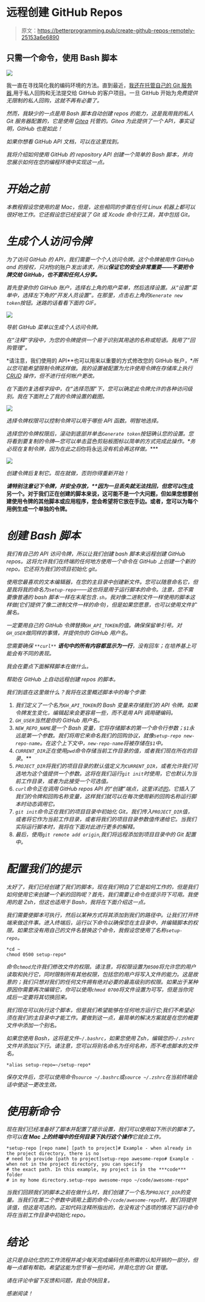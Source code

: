 # 远程创建 GitHub Repos

> 原文：<https://betterprogramming.pub/create-github-repos-remotely-25153a6e6890>

## 只需一个命令，使用 Bash 脚本

![](img/f8bad25ec563409cf87a10dd73ae81d5.png)

我一直在寻找简化我的编码环境的方法。直到最近，[我还在托管自己的 Git 服务器](https://medium.com/@ChristopherShaffer/host-your-own-git-server-with-gitea-on-ubuntu-16-04-1a4c255ed4d5),用于私人回购和无法提交给 GitHub 的客户项目。一旦 GitHub 开始为*免费提供无限制的私人回购，这就不再有必要了。*

*然而，我缺少的一点是用 Bash 脚本自动创建 repos 的能力，这是我用我的私人 Git 服务器配置的，它是使用 [Gitea](https://gitea.io/en-us/) 托管的。Gitea 为此提供了一个 API，事实证明，GitHub 也是如此！*

*如果你想看 GitHub API 文档，可以在这里找到。*

*我将介绍如何使用 GitHub 的 repository API 创建一个简单的 Bash 脚本，并向您展示如何在您的编程环境中实现这一点。*

# *开始之前*

*本教程假设您使用的是 Mac，但是，这些相同的步骤在任何 Linux 机器上都可以很好地工作。它还假设您已经安装了 Git 或 Xcode 命令行工具，其中包括 Git。*

# *生成个人访问令牌*

*为了访问 GitHub 的 API，我们需要一个个人访问令牌。这个令牌被用作 GitHub and 的授权，只对*你的账户*发出请求，所以**保证它的安全非常重要——不要把令牌交给 GitHub，也不要和任何人分享。***

*首先登录你的 GitHub 账户，选择右上角的用户菜单，然后选择设置。从“设置”菜单中，选择左下角的“开发人员设置”。在那里，点击右上角的`Generate new token`按钮。迷路的话看看下面的 GIF。*

*![](img/da4a866c741bd46f429834b735733855.png)*

*导航 GitHub 菜单以生成个人访问令牌。*

*在“注释”字段中，为您的令牌提供一个易于识别其用途的名称或短语。我用了“回购管理”。*

*请注意，我们使用的 API**也可以用来以重要的方式修改您的 GitHub 帐户，**所以您可能希望限制令牌这样做。我的设置被配置为允许使用令牌在存储库上执行 [CRUD](https://en.wikipedia.org/wiki/Create,_read,_update_and_delete) 操作，但不进行任何帐户更改。*

*在下面的复选框字段中，在“选择范围”下，您可以确定此令牌允许的各种访问级别。我在下面附上了我的令牌设置的截图。*

*![](img/774f708a53fd2a3e7208b10ef96afe2c.png)*

*选择令牌权限可以控制令牌可以用于哪些 API 函数。明智地选择。*

*选择您的令牌权限后，滚动到底部并单击`Generate token`按钮确认您的设置。您将看到要复制的令牌—您可以单击蓝色剪贴板图标以简单的方式完成此操作。**务必现在复制令牌*，因为在此之后*你将永远*没有机会再这样做。****

*![](img/93ceaa32424cf1467c710becabaa4cc3.png)*

*创建令牌后复制它。现在就做，否则你得重新开始！*

***请特别注意记下令牌，并安全存放，**因为一旦丢失就无法找回，但您可以*生成另一个。对于我们正在创建的脚本来说，这可能不是一个大问题，但如果您想要创建使用令牌的其他脚本或应用程序，您会希望将它放在手边。或者，您可以为每个用例生成一个单独的令牌。**

# *创建 Bash 脚本*

*我们有自己的 API 访问令牌，所以让我们创建 bash 脚本来远程创建 GitHub repos。这将允许我们在终端的任何地方使用一个命令在 GitHub 上创建一个新的 repo。它还将为我们的项目初始化 git。*

*使用您最喜欢的文本编辑器，在您的主目录中创建新文件。您可以随意命名它，但是我将我的命名为`setup-repo`——这也将是用于运行脚本的命令。注意，您不需要像普通的 bash 脚本一样在末尾包含`.sh`。我对像二进制文件一样使用的脚本这样做(它们提供了像二进制文件一样的命令)，但是如果您愿意，也可以使用文件扩展名。*

*一定要用自己的 GitHub 令牌替换`GH_API_TOKEN`的值。确保保留单引号。对`GH_USER`做同样的事情，并提供你的 GitHub 用户名。*

*您需要确保 `**curl**` **语句中的所有内容都显示为一行**，没有回车；在培养基上可能会有不同的表现。*

*我会在要点下面解释脚本在做什么。*

*帮助在 GitHub 上自动远程创建 repos 的脚本。*

*我们到底在这里做什么？我将在这里概述脚本中的每个步骤:*

1.  *我们定义了一个名为`GH_API_TOKEN`的 Bash 变量来存储我们的 API 令牌。如果令牌发生变化，编辑起来会更容易一些，而不是用 API 调用硬编码。*
2.  *`GH_USER`当然是你的 GitHub 用户名。*
3.  *`NEW_REPO_NAME`是一个 Bash 变量，它将存储脚本的第一个命令行参数；`$1`永远是第一个参数。我们将用它来命名我们的回购协议，就像`setup-repo new-repo-name`。在这个上下文中，`new-repo-name`将被存储在`$1`中。*
4.  *`CURRENT_DIR`正在使用`pwd`命令存储当前工作目录的值，或者我们现在所在的目录*。**
5.  *`PROJECT_DIR`将我们的项目目录的默认值定义为`CURRENT_DIR`，或者允许我们可选地为这个值提供一个参数。这将在我们运行`git init`时使用，它也默认为当前工作目录，或者为此接受一个可选值。*
6.  *`curl`命令正在调用 GitHub repos API 的“创建”端点，这里详述[的](https://developer.github.com/v3/repos/#create)。它插入了我们的令牌和回购名称变量，这样我们就可以在每次使用新的回购名称运行脚本时动态调用它。*
7.  *`git init`命令正在我们的项目目录中初始化 Git。我们传入`PROJECT_DIR`值，或者将它作为当前工作目录，或者将我们的项目目录参数值传递给它。当我们实际运行脚本时，我将在下面对此进行更多的解释。*
8.  *最后，使用`git remote add origin`,我们将远程添加到项目目录中的 Git 配置中。*

# *配置我们的提示*

*太好了，我们已经创建了我们的脚本，现在我们明白了它是如何工作的，但是我们如何使用它来创建一个新的回购呢？首先，我们需要让命令在提示符下可用。我使用的是 Zsh，但这也适用于 Bash，我将在下面介绍这一点。*

*我们需要使脚本可执行，然后以某种方式将其添加到我们的路径中。让我们打开终端来做这件事。进入终端后，运行以下命令以确保您在主目录中，并编辑脚本的权限。如果您没有用自己的文件名替换这个命令，我假设您使用了名称`setup-repo`。*

```
*cd ~
chmod 0500 setup-repo*
```

*命令`chmod`允许我们修改文件的权限。请注意，将权限设置为`0500`将允许您的用户读取和执行它，同时限制所有其他权限，包括您的用户将写入文件的能力。这是故意的；我们只想对我们的任何文件拥有绝对必要的最高级别的权限。如果出于某种原因你需要再次编辑它，你可以使用`chmod 0700`将文件设置为可写，但是当你完成后一定要将其切换回来。*

*我们现在可以执行这个脚本，但是我们希望能够在任何地方运行它*;*我们不希望必须在我们的主目录中才能工作。要做到这一点，最简单的解决方案就是在您的概要文件中添加一个别名。*

*如果您使用 Bash，这将是文件`~/.bashrc`，如果您使用 Zsh，编辑您的`~/.zshrc`文件并添加以下行。请注意，您可以将别名命名为任何名称，而不考虑脚本的文件名。*

```
*alias setup-repo=~/setup-repo*
```

*保存文件后，您可以使用命令`source ~/.bashrc`或`source ~/.zshrc`在当前终端会话中使这一更改生效。*

# *使用新命令*

*现在我们已经准备好了脚本并配置了提示设置，我们可以使用如下所示的脚本了。你可以**在 Mac 上的终端中的任何目录下执行这个操作**它就会工作。*

```
*setup-repo [repo name] [path to project]# Example - when already in the project directory, there is no 
# need to provide [path to project]setup-repo awesome-repo# Example - when not in the project directory, you can specify
# the exact path. In this example, my project is in the ***code*** folder 
# in my home directory.setup-repo awesome-repo ~/code/awesome-repo*
```

*当我们回顾我们的脚本之前在做什么时，我们创建了一个名为`PROJECT_DIR`的变量。当我们在第二个参数中调用上面的命令`~/code/awesome-repo`时，我们将提供该值，但这是可选的。正如代码注释所指出的，在没有这个选项的情况下运行命令将在当前工作目录中初始化 repo。*

# *结论*

*这只是自动化您的工作流程并减少每天完成编码任务所需的认知开销的一部分，但每一点都有帮助。希望这能为您节省一些时间，并简化您的 Git 管理。*

*请在评论中留下反馈和问题，我会尽快回复。*

*感谢阅读！*